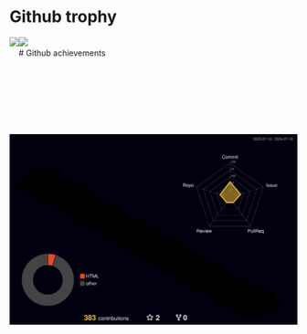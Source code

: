 # Github trophy

<div>
  <img height="170" align="left" src="https://github-profile-trophy.vercel.app/?username=a19901201&theme=matrix&row=2&column=5" />
  <img height="170" src="https://github-readme-stats.vercel.app/api?username=a19901201&show_icons=true&theme=radical&rank_icon=github" />
</div>
# Github achievements
<div>
<img src="./profile-3d-contrib/profile-night-rainbow.svg" />
</div>
